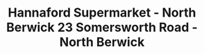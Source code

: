 ---
title: "Hannaford Supermarket - North Berwick 23 Somersworth Road - North Berwick"
url: /north-berwick/hannaford-supermarket-north-berwick-23-somersworth-road-north-berwick/
shop: Supermarkt
---